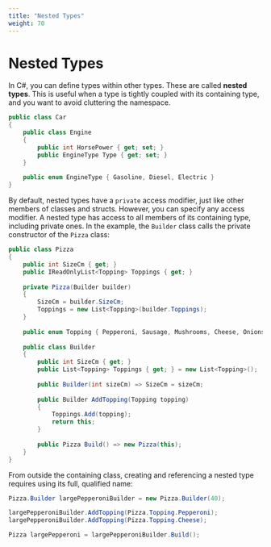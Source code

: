 ```yaml
---
title: "Nested Types"
weight: 70
---
```


# Nested Types

In C#, you can define types within other types. These are called **nested types**. This is useful when a type is tightly coupled with its containing type, and you want to avoid cluttering the namespace.

```csharp
public class Car
{
    public class Engine 
    {
        public int HorsePower { get; set; }
        public EngineType Type { get; set; }
    }
    
    public enum EngineType { Gasoline, Diesel, Electric }
}
```

By default, nested types have a `private` access modifier, just like other members of classes and structs. However, you can specify any access modifier. A nested type has access to all members of its containing type, including private ones. In the example, the `Builder` class calls the private constructor of the `Pizza` class:

```csharp
public class Pizza
{
    public int SizeCm { get; }
    public IReadOnlyList<Topping> Toppings { get; }
    
    private Pizza(Builder builder)
    {
        SizeCm = builder.SizeCm;
        Toppings = new List<Topping>(builder.Toppings);
    }
    
    public enum Topping { Pepperoni, Sausage, Mushrooms, Cheese, Onions }
    
    public class Builder
    {
        public int SizeCm { get; }
        public List<Topping> Toppings { get; } = new List<Topping>();
        
        public Builder(int sizeCm) => SizeCm = sizeCm;
        
        public Builder AddTopping(Topping topping)
        {
            Toppings.Add(topping);
            return this;
        }
        
        public Pizza Build() => new Pizza(this);
    }
}
```

From outside the containing class, creating and referencing a nested type requires using its full, qualified name:

```csharp
Pizza.Builder largePepperoniBuilder = new Pizza.Builder(40);

largePepperoniBuilder.AddTopping(Pizza.Topping.Pepperoni);
largePepperoniBuilder.AddTopping(Pizza.Topping.Cheese);

Pizza largePepperoni = largePepperoniBuilder.Build();
```
